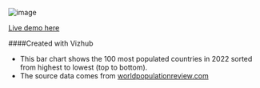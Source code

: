 ![image](https://user-images.githubusercontent.com/68879676/192183357-4bf2a74f-cba3-496f-85f4-e3499030fc53.png)

[Live demo here](https://vizhub.com/devgcjune8/711bd63c05bc491abe7baa6c7d0df17e)

####Created with Vizhub

* This bar chart shows the 100 most populated countries in 2022 sorted from highest to lowest (top to bottom). 
* The source data comes from [worldpopulationreview.com](https://worldpopulationreview.com/countries)
